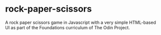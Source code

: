 # rock-paper-scissors
A rock paper scissors game in Javascript with a very simple HTML-based UI as part of the Foundations curriculum of The Odin Project.
